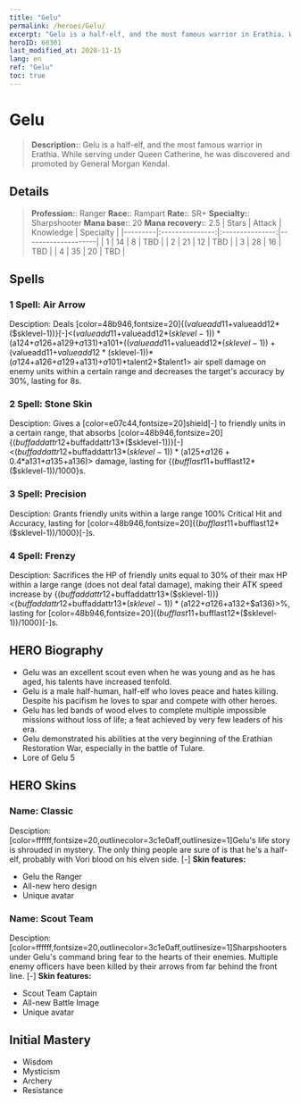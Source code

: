 ```yaml
---
title: "Gelu"
permalink: /heroes/Gelu/
excerpt: "Gelu is a half-elf, and the most famous warrior in Erathia. While serving under Queen Catherine, he was discovered and promoted by General Morgan Kendal."
heroID: 60301
last_modified_at: 2020-11-15
lang: en
ref: "Gelu"
toc: true
---
```

# Gelu
> **Description:**: Gelu is a half-elf, and the most famous warrior in Erathia. While serving under Queen Catherine, he was discovered and promoted by General Morgan Kendal.
## Details
> **Profession:**: Ranger
> **Race:**: Rampart
> **Rate:**: SR+
> **Specialty:**: Sharpshooter
> **Mana base:**: 20
> **Mana recovery:**: 2.5
>  | Stars   |     Attack     |    Knowledge   |      Specialty     |
>  |---------|:---------------:|:---------------:|--------------------|
>  |    1    | 14 | 8 | TBD |
>  |    2    | 21 | 12 | TBD |
>  |    3    | 28 | 16 | TBD |
>  |    4    | 35 | 20 | TBD |
## Spells
 ### 1 Spell: Air Arrow
 Desciption: Deals [color=48b946,fontsize=20]{($valueadd11+$valueadd12*($sklevel-1))}[-]<($valueadd11+$valueadd12*($sklevel-1))*($a124+$a126+$a129+$a131)+$a101+(($valueadd11+$valueadd12*($sklevel-1))+($valueadd11+$valueadd12*($sklevel-1))*($a124+$a126+$a129+$a131)+$a101)*$talent2+$talent1> air spell damage on enemy units within a certain range and decreases the target's accuracy by 30%, lasting for 8s.
 ### 2 Spell: Stone Skin
 Desciption: Gives a [color=e07c44,fontsize=20]shield[-] to friendly units in a certain range, that absorbs [color=48b946,fontsize=20]{($buffaddattr12+$buffaddattr13*($sklevel-1))}[-]<($buffaddattr12+$buffaddattr13*($sklevel-1))*($a125+$a126+0.4*$a131+$a135+$a136)> damage, lasting for {($bufflast11+$bufflast12*($sklevel-1))/1000}s.
 ### 3 Spell: Precision
 Desciption: Grants friendly units within a large range 100% Critical Hit and Accuracy, lasting for [color=48b946,fontsize=20]{($bufflast11+$bufflast12*($sklevel-1))/1000}[-]s.
 ### 4 Spell: Frenzy
 Desciption: Sacrifices the HP of friendly units equal to 30% of their max HP within a large range (does not deal fatal damage), making their ATK speed increase by {($buffaddattr12+$buffaddattr13*($sklevel-1))}<($buffaddattr12+$buffaddattr13*($sklevel-1))*($a122+$a126+$a132+$a136)>%, lasting for [color=48b946,fontsize=20]{($bufflast11+$bufflast12*($sklevel-1))/1000}[-]s.
## HERO Biography
   - Gelu was an excellent scout even when he was young and as he has aged, his talents have increased tenfold.
   - Gelu is a male half-human, half-elf who loves peace and hates killing. Despite his pacifism he loves to spar and compete with other heroes.
   - Gelu has led bands of wood elves to complete multiple impossible missions without loss of life; a feat achieved by very few leaders of his era.
   - Gelu demonstrated his abilities at the very beginning of the Erathian Restoration War, especially in the battle of Tulare.
   - Lore of Gelu 5
## HERO Skins
 ### Name: Classic
 Desciption: [color=ffffff,fontsize=20,outlinecolor=3c1e0aff,outlinesize=1]Gelu's life story is shrouded in mystery. The only thing people are sure of is that he's a half-elf, probably with Vori blood on his elven side. [-]
 **Skin features:** 
   - Gelu the Ranger
   - All-new hero design
   - Unique avatar
 ### Name: Scout Team
 Desciption: [color=ffffff,fontsize=20,outlinecolor=3c1e0aff,outlinesize=1]Sharpshooters under Gelu's command bring fear to the hearts of their enemies. Multiple enemy officers have been killed by their arrows from far behind the front line. [-]
 **Skin features:** 
   - Scout Team Captain
   - All-new Battle Image
   - Unique avatar
## Initial Mastery
   - Wisdom
   - Mysticism
   - Archery
   - Resistance
